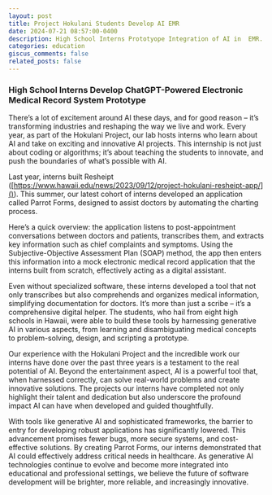 ```yaml
---
layout: post
title: Project Hokulani Students Develop AI EMR
date: 2024-07-21 08:57:00-0400
description: High School Interns Prototyope Integration of AI in  EMR. 
categories: education
giscus_comments: false
related_posts: false
---
```


###  High School Interns Develop ChatGPT-Powered Electronic Medical Record System Prototype

There’s a lot of excitement around AI these days, and for good reason – it’s transforming industries and reshaping the way we live and work. Every year, as part of the Hokulani Project, our lab hosts interns who learn about AI and take on exciting and innovative AI projects. This internship is not just about coding or algorithms; it’s about teaching the students to innovate, and push the boundaries of what’s possible with AI.

Last year, interns built Resheipt ([https://www.hawaii.edu/news/2023/09/12/project-hokulani-resheipt-app/]()). This summer, our latest cohort of interns developed an application called Parrot Forms, designed to assist doctors by automating the charting process.

Here’s a quick overview: the application listens to post-appointment conversations between doctors and patients, transcribes them, and extracts key information such as chief complaints and symptoms. Using the Subjective-Objective Assessment Plan (SOAP) method, the app then enters this information into a mock electronic medical record application that the interns built from scratch, effectively acting as a digital assistant.

Even without specialized software, these interns developed a tool that not only transcribes but also comprehends and organizes medical information, simplifying documentation for doctors. It’s more than just a scribe – it’s a comprehensive digital helper. The students, who hail from eight high schools in Hawaii, were able to build these tools by harnessing generative AI in various aspects, from learning and disambiguating medical concepts to problem-solving, design, and scripting a prototype.

Our experience with the Hokulani Project and the incredible work our interns have done over the past three years is a testament to the real potential of AI. Beyond the entertainment aspect, AI is a powerful tool that, when harnessed correctly, can solve real-world problems and create innovative solutions. The projects our interns have completed not only highlight their talent and dedication but also underscore the profound impact AI can have when developed and guided thoughtfully.

With tools like generative AI and sophisticated frameworks, the barrier to entry for developing robust applications has significantly lowered. This advancement promises fewer bugs, more secure systems, and cost-effective solutions. By creating Parrot Forms, our interns demonstrated that AI could effectively address critical needs in healthcare. As generative AI technologies continue to evolve and become more integrated into educational and professional settings, we believe the future of software development will be brighter, more reliable, and increasingly innovative.